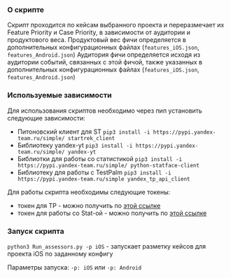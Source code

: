 ### О скрипте
Скрипт проходится по кейсам выбранного проекта и переразмечает их Feature Priority и Case Priority,
в зависимости от аудитории и продуктового веса.
Продуктовый вес фичи определяется в дополнительных конфигурационных файлах (`features_iOS.json`, `features_Android.json`)
Аудитория фичи определяется исходя из аудитории событий, связанных с этой фичой, также указанных в дополнительных конфигурационных файлах (`features_iOS.json`, `features_Android.json`)

### Используемые зависимости
Для использования скриптов необходимо через пип установить следующие зависимости:
* Питоновский клиент для ST `pip3 install -i https://pypi.yandex-team.ru/simple/ startrek_client`
* Библиотеку yandex-yt  `pip3 install -i https://pypi.yandex-team.ru/simple/ yandex-yt`
* Библиотки для работы со статистикой `pip3 install -i https://pypi.yandex-team.ru/simple/ python-statface-client`
* Библиотеку для работы с TestPalm `pip3 install -i https://pypi.yandex-team.ru/simple yandex_tp_api_client`

Для работы скрипта необходимы следующие токены:
* токен для TP - можно получить по [этой ссылке](https://oauth.yandex-team.ru/authorize?response_type=token&client_id=6d967b191847496a8a7077e2e636142f)
* токен для работы со Stat-ой  - можно получить по [этой ссылке](https://oauth.yandex-team.ru/authorize?response_type=token&client_id=801af94c94e040848ebe206086a7a4e2)

### Запуск скрипта
`python3 Run_assessors.py -p iOS` - запускает разметку кейсов для проекта iOS по заданному конфигу

Параметры запуска:
`-p: iOS` или `-p: Android`
